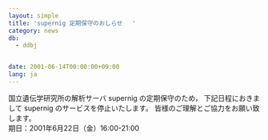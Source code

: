 ```yaml
---
layout: simple
title: 'supernig 定期保守のおしらせ 　'
category: news
db:
  - ddbj


date: 2001-06-14T00:00:00+09:00
lang: ja
---
```


国立遺伝学研究所の解析サーバ supernig の定期保守のため， 下記日程におきまして supernig のサービスを停止いたします。 皆様のご理解とご協力をお願い致します。<br>期日：2001年6月22日（金）16:00-21:00
